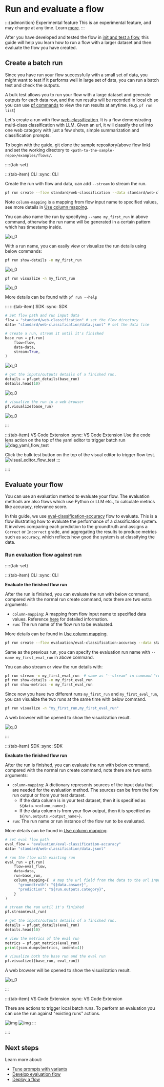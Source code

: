 # Run and evaluate a flow

:::{admonition} Experimental feature
This is an experimental feature, and may change at any time. Learn [more](../faq.md#stable-vs-experimental).
:::

After you have developed and tested the flow in [init and test a flow](../init-and-test-a-flow.md), this guide will help you learn how to run a flow with a larger dataset and then evaluate the flow you have created.



## Create a batch run

Since you have run your flow successfully with a small set of data, you might want to test if it performs well in large set of data, you can run a batch test and check the outputs.

A bulk test allows you to run your flow with a large dataset and generate outputs for each data row, and the run results will be recorded in local db so you can use [pf commands](../../reference/pf-command-reference.md) to view the run results at anytime. (e.g. `pf run list`)

Let's create a run with flow [web-classification](https://github.com/microsoft/promptflow/tree/main/examples/flows/standard/web-classification). It is a flow demonstrating multi-class classification with LLM. Given an url, it will classify the url into one web category with just a few shots, simple summarization and classification prompts.

To begin with the guide, git clone the sample repository(above flow link) and set the working directory to `<path-to-the-sample-repo>/examples/flows/`.

::::{tab-set}

:::{tab-item} CLI
:sync: CLI

Create the run with flow and data, can add `--stream` to stream the run.
```sh
pf run create --flow standard/web-classification --data standard/web-classification/data.jsonl --column-mapping url='${data.url}' --stream 
```

Note `column-mapping` is a mapping from flow input name to specified values, see more details in [Use column mapping](./use-column-mapping.md).

You can also name the run by specifying `--name my_first_run` in above command, otherwise the run name will be generated in a certain pattern which has timestamp inside.


![q_0](../../media/how-to-guides/quick-start/flow-run-create-output-cli.png)


With a run name, you can easily view or visualize the run details using below commands:

```sh
pf run show-details -n my_first_run
```

![q_0](../../media/how-to-guides/quick-start/flow-run-show-details-output-cli.png)

```sh
pf run visualize -n my_first_run
```

![q_0](../../media/how-to-guides/quick-start/flow-run-visualize-single-run.png)

More details can be found with `pf run --help`

:::
:::{tab-item} SDK
:sync: SDK

```python
# Set flow path and run input data
flow = "standard/web-classification" # set the flow directory
data= "standard/web-classification/data.jsonl" # set the data file

# create a run, stream it until it's finished
base_run = pf.run(
    flow=flow,
    data=data,
    stream=True,
)
```

![q_0](../../media/how-to-guides/quick-start/flow-run-create-with-stream-output-sdk.png)

```python
# get the inputs/outputs details of a finished run.
details = pf.get_details(base_run)
details.head(10)
```

![q_0](../../media/how-to-guides/quick-start/flow-run-show-details-output-sdk.png)

```python
# visualize the run in a web browser
pf.visualize(base_run)
```

![q_0](../../media/how-to-guides/quick-start/flow-run-visualize-single-run.png)

:::

:::{tab-item} VS Code Extension
:sync: VS Code Extension
Use the code lens action on the top of the yaml editor to trigger batch run
![dag_yaml_flow_test](../../media/how-to-guides/quick-start/batch_run_dag_yaml.png)


Click the bulk test button on the top of the visual editor to trigger flow test.
![visual_editor_flow_test](../../media/how-to-guides/quick-start/bulk_run_visual_editor.png)
:::

::::


## Evaluate your flow

You can use an evaluation method to evaluate your flow. The evaluation methods are also flows which use Python or LLM etc., to calculate metrics like accuracy, relevance score.

In this guide, we use [eval-classification-accuracy](https://github.com/microsoft/promptflow/tree/main/examples/flows/evaluation/eval-classification-accuracy) flow to evaluate. This is a flow illustrating how to evaluate the performance of a classification system. It involves comparing each prediction to the groundtruth and assigns a `Correct` or `Incorrect` grade, and aggregating the results to produce metrics such as `accuracy`, which reflects how good the system is at classifying the data.

### Run evaluation flow against run

::::{tab-set}

:::{tab-item} CLI
:sync: CLI

**Evaluate the finished flow run**

After the run is finished, you can evaluate the run with below command, compared with the normal run create command, note there are two extra arguments:

- `column-mapping`: A mapping from flow input name to specified data values. Reference [here](./use-column-mapping.md) for detailed information.
- `run`: The run name of the flow run to be evaluated.

More details can be found in [Use column mapping](./use-column-mapping.md).

```sh
pf run create --flow evaluation/eval-classification-accuracy --data standard/web-classification/data.jsonl --column-mapping groundtruth='${data.answer}' prediction='${run.outputs.category}' --run my_first_run --stream
```

Same as the previous run, you can specify the evaluation run name with `--name my_first_eval_run` in above command.

You can also stream or view the run details with:

```sh
pf run stream -n my_first_eval_run  # same as "--stream" in command "run create"
pf run show-details -n my_first_eval_run
pf run show-metrics -n my_first_eval_run
```

Since now you have two different runs `my_first_run` and `my_first_eval_run`, you can visualize the two runs at the same time with below command.

```sh
pf run visualize -n "my_first_run,my_first_eval_run"
```

A web browser will be opened to show the visualization result.

![q_0](../../media/how-to-guides/visualize_run.png)

:::

:::{tab-item} SDK
:sync: SDK

**Evaluate the finished flow run**

After the run is finished, you can evaluate the run with below command, compared with the normal run create command, note there are two extra arguments:

- `column-mapping`: A dictionary represents sources of the input data that are needed for the evaluation method. The sources can be from the flow run output or from your test dataset.
  - If the data column is in your test dataset, then it is specified as `${data.<column_name>}`.
  - If the data column is from your flow output, then it is specified as `${run.outputs.<output_name>}`.
- `run`: The run name or run instance of the flow run to be evaluated.

More details can be found in [Use column mapping](./use-column-mapping.md).

```python
# set eval flow path
eval_flow = "evaluation/eval-classification-accuracy"
data= "standard/web-classification/data.jsonl"

# run the flow with existing run
eval_run = pf.run(
    flow=eval_flow,
    data=data,
    run=base_run,
    column_mapping={  # map the url field from the data to the url input of the flow
      "groundtruth": "${data.answer}",
      "prediction": "${run.outputs.category}",
    }
)

# stream the run until it's finished
pf.stream(eval_run)

# get the inputs/outputs details of a finished run.
details = pf.get_details(eval_run)
details.head(10)

# view the metrics of the eval run
metrics = pf.get_metrics(eval_run)
print(json.dumps(metrics, indent=4))

# visualize both the base run and the eval run
pf.visualize([base_run, eval_run])

```

A web browser will be opened to show the visualization result.

![q_0](../../media/how-to-guides/visualize_run.png)

:::

:::{tab-item} VS Code Extension
:sync: VS Code Extension

There are actions to trigger local batch runs. To perform an evaluation you can use the run against "existing runs" actions.

![img](../../media/how-to-guides/vscode_against_run.png)
![img](../../media/how-to-guides/vscode_against_run_2.png)
:::

::::

## Next steps

Learn more about:
- [Tune prompts with variants](../tune-prompts-with-variants.md)
- [Develop evaluation flow](../develop-a-flow/develop-evaluation-flow.md)
- [Deploy a flow](../deploy-a-flow/index.md)
